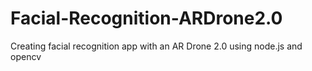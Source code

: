 # Facial-Recognition-ARDrone2.0
Creating facial recognition app with an AR Drone 2.0 using node.js and opencv
